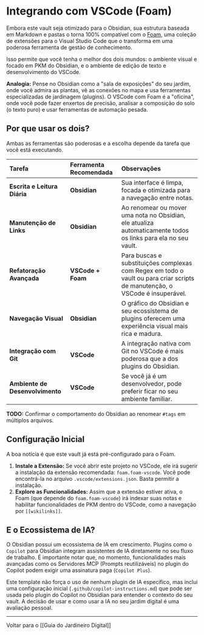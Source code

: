 # Integrando com VSCode (Foam)

Embora este vault seja otimizado para o Obsidian, sua estrutura baseada em Markdown e pastas o torna 100% compatível com o [Foam](https://foambubble.github.io/), uma coleção de extensões para o Visual Studio Code que o transforma em uma poderosa ferramenta de gestão de conhecimento.

Isso permite que você tenha o melhor dos dois mundos: o ambiente visual e focado em PKM do Obsidian, e o ambiente de edição de texto e desenvolvimento do VSCode.

**Analogia:** Pense no Obsidian como a "sala de exposições" do seu jardim, onde você admira as plantas, vê as conexões no mapa e usa ferramentas especializadas de jardinagem (plugins). O VSCode com Foam é a "oficina", onde você pode fazer enxertos de precisão, analisar a composição do solo (o texto puro) e usar ferramentas de automação pesada.

## Por que usar os dois?

Ambas as ferramentas são poderosas e a escolha depende da tarefa que você está executando.

| Tarefa | Ferramenta Recomendada | Observações |
| :--- | :--- | :--- |
| **Escrita e Leitura Diária** | **Obsidian** | Sua interface é limpa, focada e otimizada para a navegação entre notas. |
| **Manutenção de Links** | **Obsidian** | Ao renomear ou mover uma nota no Obsidian, ele atualiza automaticamente todos os links para ela no seu vault. |
| **Refatoração Avançada** | **VSCode + Foam** | Para buscas e substituições complexas com Regex em todo o vault ou para criar scripts de manutenção, o VSCode é insuperável. |
| **Navegação Visual** | **Obsidian** | O gráfico do Obsidian e seu ecossistema de plugins oferecem uma experiência visual mais rica e madura. |
| **Integração com Git** | **VSCode** | A integração nativa com Git no VSCode é mais poderosa que a dos plugins do Obsidian. |
| **Ambiente de Desenvolvimento**| **VSCode** | Se você já é um desenvolvedor, pode preferir ficar no seu ambiente familiar. |

**TODO:** Confirmar o comportamento do Obsidian ao renomear `#tags` em múltiplos arquivos.

## Configuração Inicial

A boa notícia é que este vault já está pré-configurado para o Foam.

1.  **Instale a Extensão:** Se você abrir este projeto no VSCode, ele irá sugerir a instalação da extensão recomendada: `foam.foam-vscode`. Você pode encontrá-la no arquivo `.vscode/extensions.json`. Basta permitir a instalação.
2.  **Explore as Funcionalidades:** Assim que a extensão estiver ativa, o Foam (que depende do `foam.foam-vscode`) irá indexar suas notas e habilitar funcionalidades de PKM dentro do VSCode, como a navegação por `[[wikilinks]]`.

## E o Ecossistema de IA?

O Obsidian possui um ecossistema de IA em crescimento. Plugins como o `Copilot` para Obsidian integram assistentes de IA diretamente no seu fluxo de trabalho. É importante notar que, no momento, funcionalidades mais avançadas como os Servidores MCP (Prompts reutilizáveis) no plugin do Copilot podem exigir uma assinatura paga (`Copilot Plus`).

Este template não força o uso de nenhum plugin de IA específico, mas inclui uma configuração inicial (`.github/copilot-instructions.md`) que pode ser usada pelo plugin do Copilot no Obsidian para entender o contexto do seu vault. A decisão de usar e como usar a IA no seu jardim digital é uma avaliação pessoal.

---
Voltar para o [[Guia do Jardineiro Digital]]
